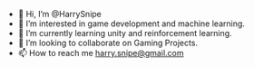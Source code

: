 - 👋 Hi, I’m @HarrySnipe
- 👀 I’m interested in game development and machine learning.
- 🌱 I’m currently learning unity and reinforcement learning.
- 💞️ I’m looking to collaborate on Gaming Projects. 
- 📫 How to reach me harry.snipe@gmail.com

<!---
HarrySnipe/HarrySnipe is a ✨ special ✨ repository because its `README.md` (this file) appears on your GitHub profile.
You can click the Preview link to take a look at your changes.
--->
